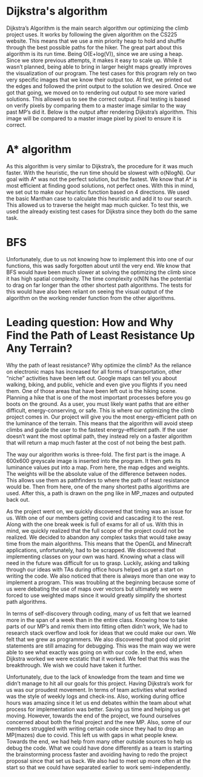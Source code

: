 # Dijkstra's algorithm
Dijkstra’s Algorithm is the main search algorithm our optimizing the climb project uses. It works by following the given algorithm on the CS225 website. This means that we use a min priority heap to hold and shuffle through the best possible paths for the hiker. The great part about this algorithm is its run time. Being O(E+log(V)),  since we are using a heap. Since we store previous attempts, it makes it easy to scale up. While it wasn’t planned, being able to bring in larger height maps greatly improves the visualization of our program. The test cases for this program rely on two very specific images that we know their output too. At first, we printed out the edges and followed the print output to the solution we desired. Once we got that going, we moved on to rendering out output to see more varied solutions. This allowed us to see the correct output. Final testing is based on verify pixels by comparing them to a master image similar to the way past MP’s did it. Below is the output after rendering Dijkstra’s algorithm. This image will be compared to a master image pixel by pixel to ensure it is correct. 

# A* algorithm
As this algorithm is very similar to Dijkstra’s, the procedure for it was much faster. With the heuristic, the run time should be slowest with o(NlogN). Our goal with A* was not the perfect solution, but the fastest. We know that A* is most efficient at finding good solutions, not perfect ones. With this in mind, we set out to make our heuristic function based on 4 directions. We used the basic Manthan case to calculate this heuristic and add it to our search. This allowed us to traverse the height map much quicker. To test this, we used the already existing test cases for Dijkstra since they both do the same task. 

# BFS
Unfortunately, due to us not knowing how to implement this into one of our functions, this was sadly forgotten about until the very end. We know that BFS would have been much slower at solving the optimizing the climb since it has high spatial complexity. The time complexity o(N)N has the potential to drag on far longer than the other shortest path algorithms. The tests for this would have also been reliant on seeing the visual output of the algorithm on the working render function from the other algorithms.

# Leading question: How and Why Find the Path of Least Resistance Up Any Terrain?
Why the path of least resistance? Why optimize the climb? As the reliance on electronic maps has increased for all forms of transportation, other “niche” activities have been left out. Google maps can tell you about walking, biking, and public, vehicle and even give you flights if you need them. One of those areas that have been left out is the hiking scene. Planning a hike that is one of the most important processes before you go boots on the ground. As a user, you must likely want paths that are either difficult, energy-conserving, or safe. This is where our optimizing the climb project comes in. Our project will give you the most energy-efficient path on the luminance of the terrain. This means that the algorithm will avoid steep climbs and guide the user to the fastest energy-efficient path. If the user doesn’t want the most optimal path, they instead rely on a faster algorithm that will return a map much faster at the cost of not being the best path.

The way our algorithm works is three-fold. The first part is the image. A 600x600 greyscale image is inserted into the program. It then gets its luminance values put into a map. From here, the map edges and weights. The weights will be the absolute value of the difference between nodes. This allows use them as pathfinders to where the path of least resistance would be.  Then from here, one of the many shortest paths algorithms are used. After this, a path is drawn on the png like in MP_mazes and outputed back out. 

As the project went on, we quickly discovered that timing was an issue for us. With one of our members getting covid and cascading it to the rest. Along with the one break week is full of exams for all of us. With this in mind, we quickly realized that the full scope of the project could not be realized. We decided to abandon any complex tasks that would take away time from the main algorithms. This means that the OpenGL and Minecraft applications, unfortunately, had to be scrapped. We discovered that implementing classes on your own was hard. Knowing what a class will need in the future was difficult for us to grasp. Luckily, asking and talking through our ideas with TAs during office hours helped us get a start on writing the code. We also noticed that there is always more than one way to implement a program. This was troubling at the beginning because some of us were debating the use of maps over vectors but ultimately we were forced to use weighted maps since it would greatly simplify the shortest path algorithms. 

In terms of self-discovery through coding, many of us felt that we learned more in the span of a week than in the entire class. Knowing how to take parts of our MP’s and remix them into fitting often didn’t work, We had to research stack overflow and look for ideas that we could make our own. We felt that we grew as programmers. We also discovered that good old print statements are still amazing for debugging. This was the main way we were able to see what exactly was going on with our code. In the end, when Dijkstra worked we were ecstatic that it worked. We feel that this was the breakthrough. We wish we could have taken it further. 

Unfortunately, due to the lack of knowledge from the team and time we didn’t manage to hit all our goals for this project. Having Dijkstra’s work for us was our proudest movement. In terms of team activities what worked was the style of weekly logs and check-ins. Also, working during office hours was amazing since it let us end debates within the team about what process for implementation was better. Saving us time and helping us get moving.  However, towards the end of the project, we found ourselves concerned about both the final project and the new MP. Also, some of our members struggled with writing certain code since they had to drop an MP(mazes) due to covid. This left us with gaps in what people knew. Towards the end, we had help from many other outside sources to help us debug the code. What we could have done differently as a team is starting the brainstorming process faster and avoiding having to redo the project proposal since that set us back. We also had to meet up more often at the start so that we could have separated earlier to work semi-independently. 